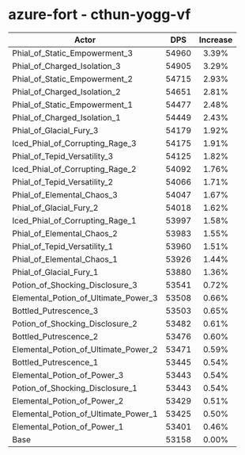 # azure-fort - cthun-yogg-vf
| Actor | DPS | Increase |
|---|:---:|:---:|
|Phial_of_Static_Empowerment_3|54960|3.39%|
|Phial_of_Charged_Isolation_3|54905|3.29%|
|Phial_of_Static_Empowerment_2|54715|2.93%|
|Phial_of_Charged_Isolation_2|54651|2.81%|
|Phial_of_Static_Empowerment_1|54477|2.48%|
|Phial_of_Charged_Isolation_1|54449|2.43%|
|Phial_of_Glacial_Fury_3|54179|1.92%|
|Iced_Phial_of_Corrupting_Rage_3|54175|1.91%|
|Phial_of_Tepid_Versatility_3|54125|1.82%|
|Iced_Phial_of_Corrupting_Rage_2|54092|1.76%|
|Phial_of_Tepid_Versatility_2|54066|1.71%|
|Phial_of_Elemental_Chaos_3|54047|1.67%|
|Phial_of_Glacial_Fury_2|54018|1.62%|
|Iced_Phial_of_Corrupting_Rage_1|53997|1.58%|
|Phial_of_Elemental_Chaos_2|53983|1.55%|
|Phial_of_Tepid_Versatility_1|53960|1.51%|
|Phial_of_Elemental_Chaos_1|53926|1.44%|
|Phial_of_Glacial_Fury_1|53880|1.36%|
|Potion_of_Shocking_Disclosure_3|53541|0.72%|
|Elemental_Potion_of_Ultimate_Power_3|53508|0.66%|
|Bottled_Putrescence_3|53503|0.65%|
|Potion_of_Shocking_Disclosure_2|53482|0.61%|
|Bottled_Putrescence_2|53476|0.60%|
|Elemental_Potion_of_Ultimate_Power_2|53471|0.59%|
|Bottled_Putrescence_1|53445|0.54%|
|Elemental_Potion_of_Power_3|53443|0.54%|
|Potion_of_Shocking_Disclosure_1|53443|0.54%|
|Elemental_Potion_of_Power_2|53429|0.51%|
|Elemental_Potion_of_Ultimate_Power_1|53425|0.50%|
|Elemental_Potion_of_Power_1|53401|0.46%|
|Base|53158|0.00%|
